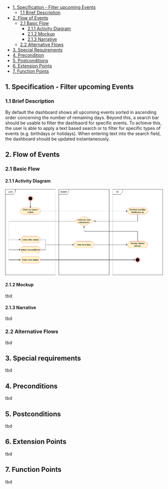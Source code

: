 - [1. Specification - Filter upcoming Events](#1-specification-view-event-details)
    - [1.1 Brief Description](#11-brief-description)
- [2. Flow of Events](#2-flow-of-events)
    - [2.1 Basic Flow](#21-basic-flow)
        - [2.1.1 Activity Diagram](#211-activity-diagram)
        - [2.1.2 Mockup](#212-mockup)
        - [2.1.3 Narrative](#213-narrative)
    - [2.2 Alternative Flows](#21-alternative-flows)
- [3. Special Requirements](#3-special-requirements)
- [4. Precondition](#4-preconditions)
- [5. Postconditions](#5-postconditions) 
- [6. Extension Points](#6-extension-points)
- [7. Function Points](#7-function-points)

## 1. Specification - Filter upcoming Events
### 1.1 Brief Description
By default the dashboard shows all upcoming events sorted in ascending order concerning the number of remaining days. Beyond this, a search bar should be usable to filter the dashbaord for specific events. To achieve this, the user is able to apply a text based search or to filter for specific types of events (e.g. birthdays or holidays). When entering text into the search field, the dashboard should be updated instantaneously.

## 2. Flow of Events

### 2.1 Basic Flow
#### 2.1.1 Activity Diagram
![Activity Diagram](https://raw.githubusercontent.com/Honrix/PlandoraDocumentation/main/UCS/Filter%20upcoming%20Events.png)

#### 2.1.2 Mockup
tbd
#### 2.1.3 Narrative
tbd
### 2.2 Alternative Flows
tbd
## 3. Special requirements
tbd
## 4. Preconditions
tbd
## 5. Postconditions
tbd
## 6. Extension Points
tbd
## 7. Function Points
tbd
